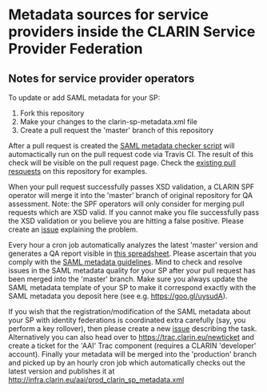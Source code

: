 # Metadata sources for service providers inside the CLARIN Service Provider Federation

## Notes for service provider operators

To update or add SAML metadata for your SP:
1. Fork this repository
2. Make your changes to the clarin-sp-metadata.xml file
3. Create a pull request the 'master' branch of this repository

After a pull request is created the [SAML metadata checker script](https://github.com/clarin-eric/SAML-metadata-checker) will automactically run on the pull request code via Travis CI. The result of this check will be visible on the pull request page. Check the [existing pull resquests](https://github.com/clarin-eric/SPF-SPs-metadata/pulls?utf8=%E2%9C%93&q=is%3Apr) on this repository for examples.

When your pull request successfully passes XSD validation, a CLARIN SPF operator will merge it into the 'master' branch of original repository for QA assessment. Note: the SPF operators will only consider for merging pull requests which are XSD valid. If you cannot make you file successfully pass the XSD validation or you believe you are hitting a false positive. Please create an ​[issue](https://github.com/clarin-eric/SPF-SPs-metadata/issues/new) explaining the problem. 

Every hour a cron job automatically analyzes the latest 'master' version and generates a QA report visible in ​[this spreadsheet](https://docs.google.com/spreadsheets/d/1cwg2kiPL2ubzmtw7Ffe0rbQuJpuOoklFHJ10nR3Bn_M/edit#gid=1150504785).
Please ascertain that you comply with ​the [SAML metadata guidelines](https://www.clarin.eu/content/guidelines-saml-metadata-about-your-sp). Mind to check and resolve issues in the SAML metadata quality for your SP after your pull request has been merged into the 'master' branch. Make sure you always update the SAML metadata template of your SP to make it correspond exactly with the SAML metadata you deposit here (see e.g. ​https://goo.gl/uysudA).

If you wish that the registration/modification of the SAML metadata about your SP with identity federations is coordinated extra carefully (say, you perform a key rollover), then please create a new ​[issue](https://github.com/clarin-eric/SPF-SPs-metadata/issues/new) describing the task. Alternatively you can also head over to https://trac.clarin.eu/newticket and create a ticket for the 'AAI' Trac component (requires a CLARIN 'developer' account).
Finally your metadata will be merged into the 'production' branch and picked up by an hourly cron job which automatically checks out the latest version and publishes it at ​http://infra.clarin.eu/aai/prod_clarin_sp_metadata.xml 
